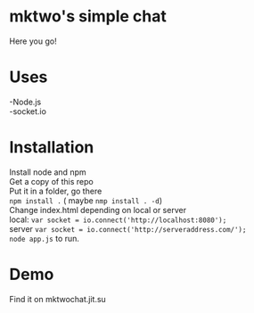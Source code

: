 **mktwo's simple chat**
=======================
Here you go!

**Uses**
=======================
-Node.js  
-socket.io

**Installation**
=======================
Install node and npm  
Get a copy of this repo  
Put it in a folder, go there  
`npm install .` ( maybe `nmp install . -d`)  
Change index.html depending on local or server  
local: `var socket = io.connect('http://localhost:8080');`  
server `var socket = io.connect('http://serveraddress.com/');`  
`node app.js` to run.  

**Demo**
=======================
Find it on mktwochat.jit.su
